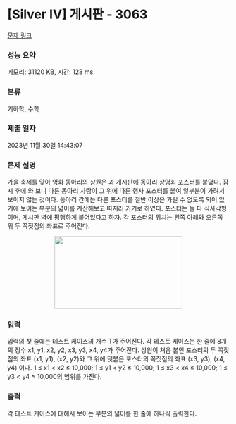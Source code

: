 # [Silver IV] 게시판 - 3063 

[문제 링크](https://www.acmicpc.net/problem/3063) 

### 성능 요약

메모리: 31120 KB, 시간: 128 ms

### 분류

기하학, 수학

### 제출 일자

2023년 11월 30일 14:43:07

### 문제 설명

<p>가을 축제를 맞아 영화 동아리의 상원은 과 게시판에 동아리 상영회 포스터를 붙였다. 잠시 후에 와 보니 다른 동아리 사람이 그 위에 다른 행사 포스터를 붙여 일부분이 가려서 보이지 않는 것이다. 동아리 간에는 다른 포스터를 절반 이상은 가릴 수 없도록 되어 있기에 보이는 부분의 넓이를 계산해보고 따지러 가기로 하였다. 포스터는 둘 다 직사각형이며, 게시판 벽에 평행하게 붙어있다고 하자. 각 포스터의 위치는 왼쪽 아래와 오른쪽 위 두 꼭짓점의 좌표로 주어진다.</p>

<p style="text-align:center"><img alt="" src="https://www.acmicpc.net/upload/images/board(1).png" style="height:165px; width:290px"></p>

### 입력 

 <p>입력의 첫 줄에는 테스트 케이스의 개수 T가 주어진다. 각 테스트 케이스는 한 줄에 8개의 정수 x1, y1, x2, y2, x3, y3, x4, y4가 주어진다. 상원이 처음 붙인 포스터의 두 꼭짓점의 좌표 (x1, y1), (x2, y2)와 그 위에 덧붙은 포스터의 꼭짓점의 좌표 (x3, y3), (x4, y4) 이다. 1 ≤ x1 < x2 ≤ 10,000; 1 ≤ y1 < y2 ≤ 10,000; 1 ≤ x3 < x4 ≤ 10,000; 1 ≤ y3 < y4 ≤ 10,000의 범위를 가진다.</p>

### 출력 

 <p>각 테스트 케이스에 대해서 보이는 부분의 넓이를 한 줄에 하나씩 출력한다.</p>

